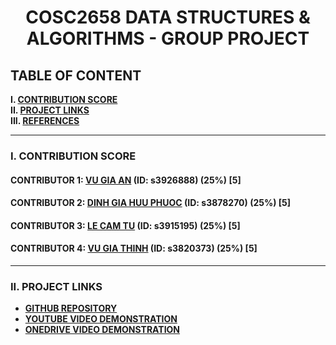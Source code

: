 <h1 align="center">COSC2658 DATA STRUCTURES & ALGORITHMS - GROUP PROJECT</h1>

## TABLE OF CONTENT

**I. [CONTRIBUTION SCORE](#i-contribution-score)**\
**II. [PROJECT LINKS](#ii-project-links)**\
**III. [REFERENCES](#iii-references)**

___

### I. CONTRIBUTION SCORE

#### CONTRIBUTOR 1: [VU GIA AN](https://github.com/AnVuGia) (ID: s3926888) (25%) [5]

#### CONTRIBUTOR 2: [DINH GIA HUU PHUOC](https://github.com/HPOKSG) (ID: s3878270) (25%) [5]

#### CONTRIBUTOR 3: [LE CAM TU](https://github.com/toulletou03) (ID: s3915195) (25%) [5]

#### CONTRIBUTOR 4: [VU GIA THINH](https://github.com/thinhvu3500) (ID: s3820373) (25%) [5]

___

### II. PROJECT LINKS

 - [**GITHUB REPOSITORY**](https://github.com/AnVuGia/Algo-Data-Group.git)
 - [**YOUTUBE VIDEO DEMONSTRATION**](https://youtu.be/wVUs5pL8S0M)
 - [**ONEDRIVE VIDEO DEMONSTRATION**](https://rmiteduau-my.sharepoint.com/:v:/g/personal/s3878270_rmit_edu_vn/ETq1ECvpYUZJtFCz4r0vXZIBSBAFYgOr8NTeeufxCM4p5Q?e=fCoh56)

